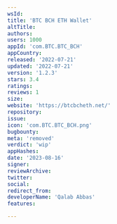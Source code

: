 ```yaml
---
wsId: 
title: 'BTC BCH ETH Wallet'
altTitle: 
authors: 
users: 1000
appId: 'com.BTC.BTC_BCH'
appCountry: 
released: '2022-07-21'
updated: '2022-07-21'
version: '1.2.3'
stars: 3.4
ratings: 
reviews: 1
size: 
website: 'https://btcbcheth.net/'
repository: 
issue: 
icon: 'com.BTC.BTC_BCH.png'
bugbounty: 
meta: 'removed'
verdict: 'wip'
appHashes: 
date: '2023-08-16'
signer: 
reviewArchive: 
twitter: 
social: 
redirect_from: 
developerName: 'Qalab Abbas'
features: 

---
```


